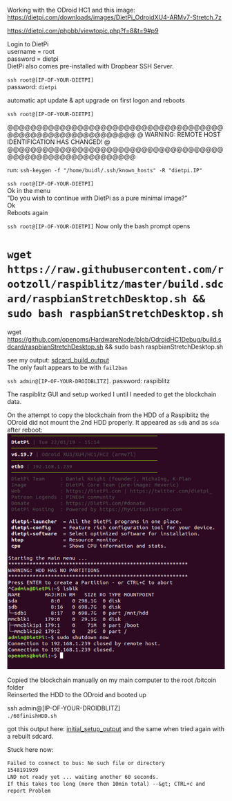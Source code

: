 Working with the ODroid HC1 and this image: https://dietpi.com/downloads/images/DietPi_OdroidXU4-ARMv7-Stretch.7z

https://dietpi.com/phpbb/viewtopic.php?f=8&t=9#p9

Login to DietPi  
username = root  
password = dietpi  
DietPi also comes pre-installed with Dropbear SSH Server.

`ssh root@[IP-OF-YOUR-DIETPI]`  
password: `dietpi`

automatic apt update & apt upgrade on first logon and reboots

`ssh root@[IP-OF-YOUR-DIETPI]`

@@@@@@@@@@@@@@@@@@@@@@@@@@@@@@@@@@@@@@@@@@@@@@@@@@@@@@@@@@@
@    WARNING: REMOTE HOST IDENTIFICATION HAS CHANGED!     @
@@@@@@@@@@@@@@@@@@@@@@@@@@@@@@@@@@@@@@@@@@@@@@@@@@@@@@@@@@@

run: `ssh-keygen -f "/home/buidl/.ssh/known_hosts" -R "dietpi.IP"`

`ssh root@[IP-OF-YOUR-DIETPI]`  
Ok in the menu  
"Do you wish to continue with DietPi as a pure minimal image?"  
Ok  
Reboots again

`ssh root@[IP-OF-YOUR-DIETPI]`
Now only the bash prompt opens

# `wget https://raw.githubusercontent.com/rootzoll/raspiblitz/master/build.sdcard/raspbianStretchDesktop.sh && sudo bash raspbianStretchDesktop.sh`
wget https://github.com/openoms/HardwareNode/blob/OdroidHC1Debug/build.sdcard/raspbianStretchDesktop.sh && sudo bash raspbianStretchDesktop.sh


see my output: [sdcard_build_output](sdcard_build_output.html)  
The only fault appears to be with `fail2ban`

 
`ssh admin@[IP-OF-YOUR-DROIDBLITZ]`.
password: raspiblitz

The raspiblitz GUI and setup worked I until I needed to get the blockchain data.

On the attempt to copy the blockchain from the HDD of a Raspiblitz the ODroid did not mount the 2nd HDD properly.
It appeared as `sdb` and as `sda` after reboot:
![](after_reboot_with_2nd_HDD.png)

 Copied the blockchain manually on my main computer to the root /bitcoin folder  
 Reinserted the HDD to the ODroid and booted up
 
 ssh admin@[IP-OF-YOUR-DROIDBLITZ]  
`./60finishHDD.sh` 

got this output here: [initial_setup_output](initial_setup_output.html)
and the same when tried again with a rebuilt sdcard.

Stuck here now: 
```
Failed to connect to bus: No such file or directory
1548191939
LND not ready yet ... waiting another 60 seconds.
If this takes too long (more then 10min total) --&gt; CTRL+c and report Problem
```

